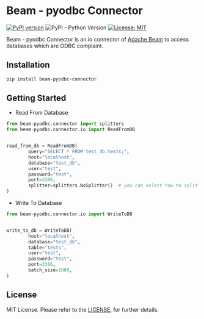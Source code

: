 # Beam - pyodbc Connector
[![PyPI version](https://badge.fury.io/py/beam-pyodbc-connector.svg)](https://badge.fury.io/py/beam-pyodbc-connector)
![PyPI - Python Version](https://img.shields.io/pypi/pyversions/beam-pyodbc-connector)
[![License: MIT](https://img.shields.io/badge/License-MIT-yellow.svg)](https://opensource.org/licenses/MIT)

Beam - pyodbc Connector is an io connector of [Apache Beam](https://beam.apache.org/) to access databases which are ODBC complaint.

## Installation
```bash
pip install beam-pyodbc-connector
```

## Getting Started
- Read From Database
```Python
from beam-pyodbc.connector import splitters
from beam-pyodbc.connector.io import ReadFromDB


read_from_db = ReadFromDB(
        query="SELECT * FROM test_db.tests;",
        host="localhost",
        database="test_db",
        user="test",
        password="test",
        port=3306,
        splitter=splitters.NoSplitter()  # you can select how to split query from splitters
)
```

- Write To Database
```Python
from beam-pyodbc.connector.io import WriteToDB


write_to_db = WriteToDB(
        host="localhost",
        database="test_db",
        table="tests",
        user="test",
        password="test",
        port=3306,
        batch_size=1000,
)
```

## License
MIT License. Please refer to the [LICENSE](https://github.com/314e/beam-pyodbc-connector/blob/master/LICENSE), for further details.